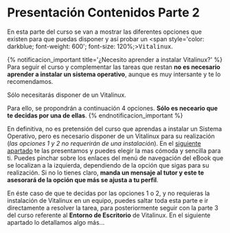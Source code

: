 # Presentación Contenidos Parte 2

En esta parte del curso se van a mostrar las diferentes opciones que existen para que puedas disponer y así probar un <span style='color: darkblue; font-weight: 600'; font-size: 120%;><tt>Vitalinux</tt></span>.

{% notificacion_important title='¿Necesito aprender a instalar Vitalinux?' %}
Para seguir el curso y complementar las tareas que restan <b>no es necesario aprender a instalar un sistema operativo</b>, aunque es muy intersante y te lo recomendamos. 

Sólo necesitarás disponer de un Vitalinux. 

Para ello, se propondrán a continuación 4 opciones. <b>Sólo es neceario que te decidas por una de ellas</b>. 
{% endnotificacion_important %}

En definitiva, no es pretensión del curso que aprendas a instalar un Sistema Operativo, pero es necesario disponer de un Vitalinux para su realización (<i>las opciones 1 y 2 no requerirán de una instalación</i>). En el <a href='Parte_2-Como_probar_vitalinux.md'>siguiente apartado</a> te las presentamos y puedes elegir la mas cómoda y sencilla para ti. Puedes pinchar sobre los enlaces del menú de navegación del eBook que se localizan a la izquierda, dependiendo de la opción que sigas para su realización.  Si no lo tienes claro, <b>manda un mensaje al tutor y este te asesorará de la opción que más se ajusta a tu perfil</b>.

En éste caso de que te decidas por las opciones 1 o 2, y no requieras la instalación de Vitalinux en un equipo, puedes saltar toda esta parte e ir directamente a resolver la tarea, para posteriormente seguir con la parte 3 del curso referente al <b>Entorno de Escritorio</b> de Vitalinux. En el siguiente apartado lo detallamos algo más...


